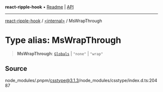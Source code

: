 **react-ripple-hook** • [Readme](../../README.md) \| [API](../../globals.md)

---

[react-ripple-hook](../../README.md) / [\<internal\>](../README.md) / MsWrapThrough

# Type alias: MsWrapThrough

> **MsWrapThrough**: [`Globals`](Globals.md) \| `"none"` \| `"wrap"`

## Source

node_modules/.pnpm/csstype@3.1.3/node_modules/csstype/index.d.ts:20487
